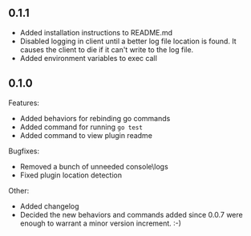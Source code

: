 ## 0.1.1

 - Added installation instructions to README.md
 - Disabled logging in client until a better log file location is found. It causes the
 client to die if it can't write to the log file.
 - Added environment variables to exec call

## 0.1.0

Features:

 - Added behaviors for rebinding go commands
 - Added command for running `go test`
 - Added command to view plugin readme

Bugfixes:

 - Removed a bunch of unneeded console\logs
 - Fixed plugin location detection

Other:

 - Added changelog
 - Decided the new behaviors and commands added since 0.0.7 were enough to warrant a minor version increment. :-)
